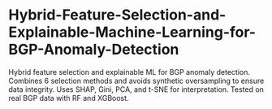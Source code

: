 # Hybrid-Feature-Selection-and-Explainable-Machine-Learning-for-BGP-Anomaly-Detection
Hybrid feature selection and explainable ML for BGP anomaly detection. Combines 6 selection methods and avoids synthetic oversampling to ensure data integrity. Uses SHAP, Gini, PCA, and t-SNE for interpretation. Tested on real BGP data with RF and XGBoost.
